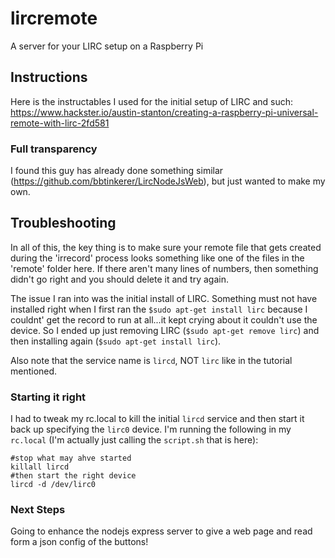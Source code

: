 # lircremote
A server for your LIRC setup on a Raspberry Pi

## Instructions
Here is the instructables I used for the initial setup of LIRC and such: https://www.hackster.io/austin-stanton/creating-a-raspberry-pi-universal-remote-with-lirc-2fd581

### Full transparency
I found this guy has already done something similar (https://github.com/bbtinkerer/LircNodeJsWeb), but just wanted to make my own.

## Troubleshooting
In all of this, the key thing is to make sure your remote file that gets created during the 'irrecord' process looks something like one of the files in the 'remote' folder here.  If there aren't many lines of numbers, then something didn't go right and you should delete it and try again.

The issue I ran into was the initial install of LIRC.  Something must not have installed right when I first ran the `$sudo apt-get install lirc` because I couldnt' get the record to run at all...it kept crying about it couldn't use the device.  So I ended up just removing LIRC (`$sudo apt-get remove lirc`) and then installing again (`$sudo apt-get install lirc`).

Also note that the service name is `lircd`, NOT `lirc` like in the tutorial mentioned.

### Starting it right
I had to tweak my rc.local to kill the initial `lircd` service and then start it back up specifying the `lirc0` device.  I'm running the following in my `rc.local` (I'm actually just calling the `script.sh` that is here):

```
#stop what may ahve started
killall lircd
#then start the right device
lircd -d /dev/lirc0
```

### Next Steps
Going to enhance the nodejs express server to give a web page and read form a json config of the buttons!
